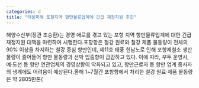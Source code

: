 ```yaml
---
categories: d
title: "태풍피해 포항지역 항만물류업계에 긴급 재정지원 추진"
---
```

해양수산부(장관 조승환)는 경영 애로를 겪고 있는 포항 지역 항만물류업계에 대한 긴급 재정지원 대책을 마련하여 시행한다.포항항은 철강 원료와 철강 제품 물동량이 전체의 90% 이상을 차지하는 철강 중심 항만인데, 제11호 태풍 힌남노로 인해 포항제철소 생산 물량이 줄어들어 항만 물동량과 선박 입출항이 급감하고 있다. 이에 따라, 부두 운영사, 예·도선 등 항만 연관업체의 경영상황이 악화되고 있고, 항만근로자 등 항만 업계 종사자의 생계에도 어려움이 예상된다.올해 1~7월간 포항항에서 처리한 철강 원료·제품 물동량은 약 2805만톤(